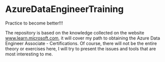 # AzureDataEngineerTraining
Practice to become better!!!

The repository is based on the knowledge collected on the website www.learn.microsoft.com, it will cover my path to obtaining the Azure Data Engineer Associate - Certifications. Of course, there will not be the entire theory or exercises here, I will try to present the issues and tools that are most interesting to me.
